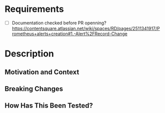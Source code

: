 # Requirements
- [ ] Documentation checked before PR openning? https://contentsquare.atlassian.net/wiki/spaces/RD/pages/2511341917/Prometheus+alerts+creation#1.-Alert%2FRecord-Change
# Description
<!--- Describe your changes in detail -->

## Motivation and Context
<!--- Why is this change required? What problem does it solve? -->
<!--- If it fixes an open issue, please link to the issue here. -->

## Breaking Changes
<!-- Does this break backwards compatibility with the current major version? -->
<!-- If so, please provide an explanation why it is necessary. -->

## How Has This Been Tested?
<!--- Please describe in detail how you tested your changes. -->
<!--- Include details of your testing environment, and the tests you ran to -->
<!--- see how your change affects other areas of the code, etc. -->

